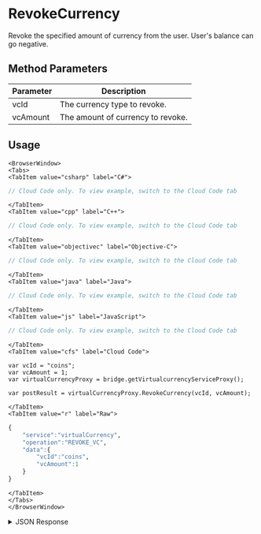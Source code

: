 # RevokeCurrency
Revoke the specified amount of currency from the user. User's balance can go negative.

<PartialServop service_name="virtualCurrency" operation_name="REVOKE_VC" />

## Method Parameters
Parameter | Description
--------- | -----------
vcId | The currency type to revoke.
vcAmount | The amount of currency to revoke.

## Usage

```mdx-code-block
<BrowserWindow>
<Tabs>
<TabItem value="csharp" label="C#">
```
```csharp
// Cloud Code only. To view example, switch to the Cloud Code tab
```

```mdx-code-block
</TabItem>
<TabItem value="cpp" label="C++">
```

```cpp
// Cloud Code only. To view example, switch to the Cloud Code tab
```

```mdx-code-block
</TabItem>
<TabItem value="objectivec" label="Objective-C">
```

```objectivec
// Cloud Code only. To view example, switch to the Cloud Code tab
```

```mdx-code-block
</TabItem>
<TabItem value="java" label="Java">
```

```java
// Cloud Code only. To view example, switch to the Cloud Code tab
```

```mdx-code-block
</TabItem>
<TabItem value="js" label="JavaScript">
```

```javascript
// Cloud Code only. To view example, switch to the Cloud Code tab
```

```mdx-code-block
</TabItem>
<TabItem value="cfs" label="Cloud Code">
```

```cfscript
var vcId = "coins";
var vcAmount = 1;
var virtualCurrencyProxy = bridge.getVirtualcurrencyServiceProxy();

var postResult = virtualCurrencyProxy.RevokeCurrency(vcId, vcAmount);
```

```mdx-code-block
</TabItem>
<TabItem value="r" label="Raw">
```

```r
{
    "service":"virtualCurrency",
    "operation":"REVOKE_VC",
    "data":{
        "vcId":"coins",
        "vcAmount":1
    }
}
```

```mdx-code-block
</TabItem>
</Tabs>
</BrowserWindow>
```
<details>
<summary>JSON Response</summary>

```json
{
  "data": {
    "currencyMap": {
      "bar": {
        "consumed": 0,
        "balance": 32,
        "purchased": 0,
        "awarded": 32,
        "revoked": 0
      },
      "coins": {
        "consumed": 0,
        "balance": 101,
        "purchased": 0,
        "awarded": 120,
        "revoked": 19
      }
    }
  },
  "status": 200
}
```

</details>

